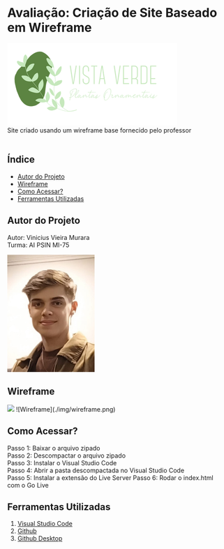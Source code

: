 # Avaliação: Criação de Site Baseado em Wireframe
![Logo](./img/logo-vista-verde.png)<br>
Site criado usando um wireframe base fornecido pelo professor<br>
<br>

## Índice
- <a href="#autor-do-projeto">Autor do Projeto</a>
- <a href="#wireframe">Wireframe</a>
- <a href="#como-acessar">Como Acessar?</a>
- <a href="#ferramentas-utilizadas">Ferramentas Utilizadas</a>

## Autor do Projeto
Autor: Vinicius Vieira Murara<br>
Turma: AI PSIN MI-75

<img style="width: 200px" src="./img/autor.jpeg">

## Wireframe
<img style="width: 200px" src="./img/wireframes.png">
![Wireframe](./img/wireframe.png)<br>

## Como Acessar?

Passo 1: Baixar o arquivo zipado<br>
Passo 2: Descompactar o arquivo zipado<br>
Passo 3: Instalar o Visual Studio Code<br>
Passo 4: Abrir a pasta descompactada no Visual Studio Code<br>
Passo 5: Instalar a extensão do Live Server
Passo 6: Rodar o index.html com o Go Live

## Ferramentas Utilizadas
1. [Visual Studio Code](https://code.visualstudio.com/)
2. [Github](https://github.com/)
3. [Github Desktop](https://github.com/apps/desktop)